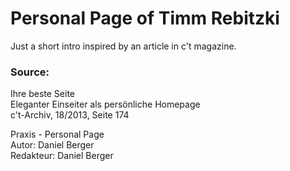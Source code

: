 # Personal Page of Timm Rebitzki
Just a short intro inspired by an article in c't magazine.

### Source:
Ihre beste Seite  
Eleganter Einseiter als persönliche Homepage  
c't-Archiv, 18/2013, Seite 174  

Praxis - Personal Page  
Autor: Daniel Berger  
Redakteur: Daniel Berger  

